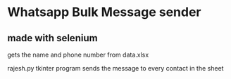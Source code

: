 # Whatsapp Bulk Message sender
## made with selenium

gets the name and phone number from data.xlsx

rajesh.py tkinter program sends the message to every contact in the sheet
